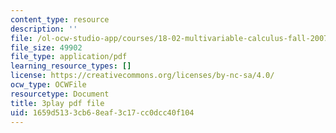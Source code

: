 ```yaml
---
content_type: resource
description: ''
file: /ol-ocw-studio-app/courses/18-02-multivariable-calculus-fall-2007/1659d5133cb68eaf3c17cc0dcc40f104_ZwpwmGP5ITM.pdf
file_size: 49902
file_type: application/pdf
learning_resource_types: []
license: https://creativecommons.org/licenses/by-nc-sa/4.0/
ocw_type: OCWFile
resourcetype: Document
title: 3play pdf file
uid: 1659d513-3cb6-8eaf-3c17-cc0dcc40f104
---
```

